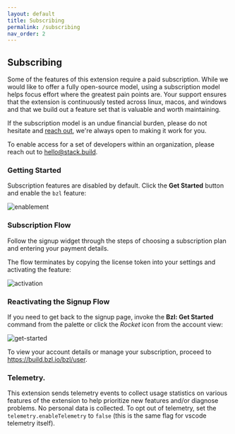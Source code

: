 ```yaml
---
layout: default
title: Subscribing
permalink: /subscribing
nav_order: 2
---
```


## Subscribing

Some of the features of this extension require a paid subscription.  While we
would like to offer a fully open-source model, using a subscription model helps
focus effort where the greatest pain points are.  Your support ensures that the
extension is continuously tested across linux, macos, and windows and that we
build out a feature set that is valuable and worth maintaining.

If the subscription model is an undue financial burden, please do not hesitate
and [reach out](hello@stack.build), we're always open to making it work for you.

To enable access for a set of developers within an organization, please reach
out to <hello@stack.build>.

### Getting Started

Subscription features are disabled by default.  Click the **Get Started** button
and enable the `bzl` feature:

![enablement](https://user-images.githubusercontent.com/50580/95288427-7d10d780-0825-11eb-8b8f-f29f5e4563a1.gif)

### Subscription Flow

Follow the signup widget through the steps of choosing a subscription plan and
entering your payment details.

The flow terminates by copying the license token into your settings and
activating the feature:

![activation](https://user-images.githubusercontent.com/50580/95288716-47202300-0826-11eb-9fb3-cf96f01a5096.gif)

### Reactivating the Signup Flow

If you need to get back to the signup page, invoke the **Bzl: Get Started**
command from the palette or click the *Rocket* icon from the account view:

![get-started](https://user-images.githubusercontent.com/50580/95288941-d88f9500-0826-11eb-8d2e-b981ad2f2cab.gif)

To view your account details or manage your subscription, proceed to
<https://build.bzl.io/bzl/user>.

### Telemetry.

This extension sends telemetry events to collect usage statistics on various
features of the extension to help prioritize new features and/or diagnose
problems.  No personal data is collected.  To opt out of telemetry, set the
`telemetry.enableTelemetry` to `false` (this is the same flag for vscode
telemetry itself).
